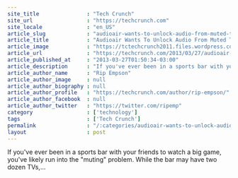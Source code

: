 ```yaml
---
site_title               : "Tech Crunch"
site_url                 : "https://techcrunch.com"
site_locale              : "en_US"
article_slug             : "audioair-wants-to-unlock-audio-from-muted-tvs-everywhere-and-give-your-local-bar-a-new-way-to-advertise"
article_title            : "Audioair Wants To Unlock Audio From Muted TVs Everywhere And Give Your Local Bar A New Way To Advertise"
article_image            : "https://tctechcrunch2011.files.wordpress.com/2013/03/screen-shot-2013-03-19-at-2-14-12-pm.png?w=764&h=400&crop=1"
article_url              : "https://techcrunch.com/2013/03/27/audioair-wants-to-unlock-audio-from-muted-tvs-everywhere-and-give-your-local-bar-a-new-way-to-advertise/"
article_published_at     : "2013-03-27T01:50:34-03:00"
article_description      : "If you've ever been in a sports bar with your friends to watch a big game, you've likely run into the 'muting' problem. While the bar may have two dozen TVs,..."
article_author_name      : "Rip Empson"
article_author_image     : null
article_author_biography : null
article_author_profile   : "https://techcrunch.com/author/rip-empson/"
article_author_facebook  : null
article_author_twitter   : "https://twitter.com/ripemp"
category                 : ['technology']
tags                     : ['Tech Crunch']
permalink                : "/:categories/audioair-wants-to-unlock-audio-from-muted-tvs-everywhere-and-give-your-local-bar-a-new-way-to-advertise/"
layout                   : post
---
```


If you've ever been in a sports bar with your friends to watch a big game, you've likely run into the "muting" problem. While the bar may have two dozen TVs,...

